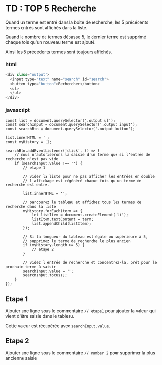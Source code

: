 # TD : TOP 5 Recherche

Quand un terme est entré dans la boîte de recherche, les 5 précédents termes entrés sont affichés dans la liste. 

Quand le nombre de termes dépasse 5, le dernier terme est supprimé chaque fois qu'un nouveau terme est ajouté.

Ainsi les 5 précédents termes sont toujours affichés.

### html

```javascript
<div class="output">
  <input type="text" name="search" id="search">
  <button type="button">Rechercher</button>
  <ul>
  </ul>
</div>
```

### javascript

```
const list = document.querySelector('.output ul');
const searchInput = document.querySelector('.output input');
const searchBtn = document.querySelector('.output button');

list.innerHTML = '';
const myHistory = [];

searchBtn.addEventListener('click', () => {
    // nous n'autoriserons la saisie d'un terme que si l'entrée de recherche n'est pas vide
    if (searchInput.value !== '') {
        // etape 1

        // vider la liste pour ne pas afficher les entrées en double
        // l'affichage est régénéré chaque fois qu'un terme de recherche est entré.

        list.innerHTML = '';

        // parcourez le tableau et affichez tous les termes de recherche dans la liste
        myHistory.forEach(term => {
            let listItem = document.createElement('li');
            listItem.textContent = term;
            list.appendChild(listItem);
        });

        // Si la longueur du tableau est égale ou supérieure à 5, 
        // supprimez le terme de recherche le plus ancien
        if (myHistory.length >= 5) {
            // etape 2 
        }

        // videz l'entrée de recherche et concentrez-la, prêt pour le prochain terme à saisir
        searchInput.value = '';
        searchInput.focus();
    }
});
```


## Etape 1

Ajouter une ligne sous le commentaire  `// etape1`  pour ajouter la valeur qui vient d'être saisie dans le tableau. 

Cette valeur est récupérée avec  `searchInput.value`.

## Etape 2

Ajouter une ligne sous le commentaire  `// number 2` pour supprimer la plus ancienne saisie
